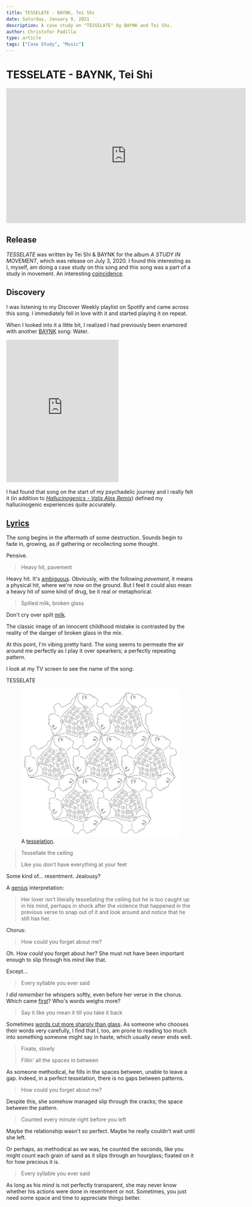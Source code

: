 ```yaml
---
title: TESSELATE - BAYNK, Tei Shi
date: Saturday, January 9, 2021
description: A case study on "TESSELATE" by BAYNK and Tei Shi.
author: Christofer Padilla
type: article
tags: ["Case Study", "Music"]
---
```


# TESSELATE - BAYNK, Tei Shi

<iframe width="640" height="360" src="https://www.youtube.com/embed/9zIaIn6D6ik" frameborder="0" allow="accelerometer; autoplay; clipboard-write; encrypted-media; gyroscope; picture-in-picture" allowfullscreen></iframe>


## Release

*TESSELATE* was written by Tei Shi & BAYNK for the album *A STUDY IN MOVEMENT*, which was release on July 3, 2020. I found this interesting as I, myself, am doing a case study on this song and this song was a part of a study in movement. An interesting [coincidence](./A_Remarkable_Coincidence_of_Inspiration.md).

## Discovery

I was listening to my Discover Weekly playlist on Spotify and came across this song. I immediately fell in love with it and started playing it on repeat.

When I looked into it a little bit, I realized I had previously been enamored with another [BAYNK](https://open.spotify.com/artist/28yVvEvA2lT3K5RNIhV1Dj?si=Tyir0LX2Sp2riaCoMXYBcQ) song: Water.

<iframe src="https://open.spotify.com/embed/track/65OshnyJjTGVGrvXb6BoNS" width="300" height="380" frameborder="0" allowtransparency="true" allow="encrypted-media"></iframe>

I had found that song on the start of my psychadelic journey and I really felt it (in addition to [*Hallucinogenics - Valis Alps Remix*](https://open.spotify.com/track/5BcgMsAhoEgR6nmZHhAZEg?si=CMBRaisKTpWfhRHlCtMi6A))  defined my hallucinogenic experiences quite accurately.

## [Lyrics](https://genius.com/20383103)

The song begins in the aftermath of some destruction. Sounds begin to fade in, growing, as if gathering or recollecting some thought.

Pensive.

> Heavy hit, pavement

Heavy hit. It's [ambiguous](https://www.google.com/search?q=define+ambiguous). Obviously, with the following *pavement*, it means a physical hit, where we're now on the ground. But I feel it could also mean a heavy hit of some kind of drug, be it real or metaphorical.

> Spilled milk, broken glass

Don't cry over spilt [milk](https://www.dictionary.com/browse/don-t-cry-over-spilt-milk).

The classic image of an innocent childhood mistake is contrasted by the reality of the danger of broken glass in the mix.

At this point, I'm vibing pretty hard. The song seems to permeate the air around me perfectly as I play it over spearkers; a perfectly repeating pattern.

I look at my TV screen to see the name of the song:

TESSELATE

<figure>
  <img
  src="/images/tesselate.png"
  alt="A simple state machine diagram.">
  <figcaption>A <a href="http://jingcailiu.com/generative-arts/">tesselation</a>.</figcaption>
</figure>

> Tessellate the ceiling
>
> Like you don't have everything at your feet

Some kind of... resentment. Jealousy?

A [genius](https://genius.com/) interpretation:

> Her lover isn’t literally tessellating the ceiling but he is too caught up in his mind, perhaps in shock after the violence that happened in the previous verse to snap out of it and look around and notice that he still has her.

Chorus:

> How could you forget about me?

Oh. How *could* you forget about her? She must not have been important enough to slip through his mind like that.

Except...

> Every syllable you ever said

*I *did* remember* he whispers softly, even before her verse in the chorus. Which came [first](https://en.wikipedia.org/wiki/Chicken_or_the_egg#:~:text=%22Chicken-and-egg,on%20others%20being%20done%20first.)? Who's words weighs more?

> Say it like you mean it till you take it back

Sometimes [words cut more sharply than glass](https://en.wikipedia.org/wiki/The_pen_is_mightier_than_the_sword). As someone who chooses their words very carefully, I find that I, too, am prone to reading too much into something someone might say in haste, which usually never ends well.

> Fixate, slowly
>
> Fillin' all the spaces in between

As someone methodical, he fills in the spaces between, unable to leave a gap. Indeed, in a perfect tesselation, there is no gaps between patterns.

> How could you forget about me?

Despite this, she somehow managed slip through the cracks; the space between the pattern.

> Counted every minute right before you left

Maybe the relationship wasn't so perfect. Maybe he really couldn't wait until she left.

Or perhaps, as methodical as we was, he counted the seconds, like you might count each grain of sand as it slips through an hourglass; fixated on it for how precious it is.

> Every syllable you ever said

As long as his mind is not perfectly transparent, she may never know whether his actions were done in resentment or not. Sometimes, you just need some space and time to appreciate things better.

<TagLinks />

<Comments />
